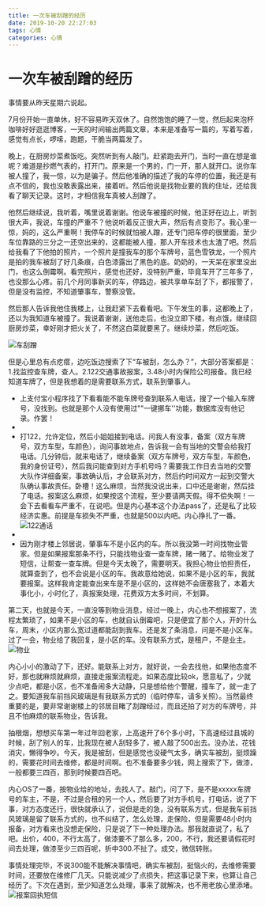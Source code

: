 ```yaml
---
title: 一次车被刮蹭的经历
date: 2019-10-20 22:27:03
tags: 心情
categories: 心情
---
```


# 一次车被刮蹭的经历

事情要从昨天星期六说起。

7月份开始一直单休，好不容易昨天双休了。自然饱饱的睡了一觉，然后起来泡杯咖啡好好逛逛博客，一天的时间输出两篇文章，本来是准备写一篇的，写着写着，感觉有点长，啰嗦，跑题，干脆当两篇发了。

晚上，在厨房炒菜煮饭吃。突然听到有人敲门。赶紧跑去开门，当时一直在想是谁呢？难道是抄燃气表的，打开门。原来是一个男的，门一开，那人就开口。说你车被人撞了，我一惊，以为是骗子。然后他准确的描述了我的车停的位置，我还是有点不信的，我也没敢表露出来，接着听。然后他说是找物业要的我的住址，还给我看了聊天记录。这时，才相信我车真被人刮蹭了。

他然后继续说，我听着，嘴里说着谢谢。他说车被撞的时候，他正好在边上，听到很大声，我说，车撞的严重不？他说听着反正很大声，然后有点变形了。我心里一惊，妈的，这么严重啊！我停车的时候就怕被人蹭，还专门把车停的很里面，至少车位靠路的三分之一还空出来的，这都能被人撞，那人开车技术也太渣了吧。然后给我看了下他拍的照片，一个照片是撞我车的那个车牌号，蓝色雪铁龙，一个照片是拍的我车被刮了好几条痕，白色漆露出了黑色的底。奶奶的，一天呆在家里没出门，也这么倒霉啊。看完照片，感觉也还好，没特别严重，毕竟车开了三年多了，也没那么心疼。前几个月同事新买的车，停路边，被共享单车刮了下，都报警了，但是没有监控，不知道肇事车，警察没管。

然后那人告诉我他住我楼上，让我赶紧下去看看吧。下午发生的事，这都晚上了，还以为我知道车被撞了。我说着谢谢，送他走后，也没立即下楼，有点饿，继续回厨房炒菜，幸好刚才把火关了，不然这白菜就要黑了。继续炒菜，然后吃饭。

![车刮蹭](/images/车刮蹭1.jpg)

<!-- more -->


但是心里总有点疙瘩，边吃饭边搜索了下“车被刮，怎么办？”，大部分答案都是：1.找监控查车牌，查人。2.122交通事故报案，3.48小时内保险公司报备。我已经知道车牌了，但是我想着的是需要联系方式，联系到肇事人。

- 上支付宝小程序找了下看看能不能车牌号查到联系人电话，搜了一个输入车牌号，没找到。也就是那个人没有使用过""一键挪车''功能，数据库没有他记录。作罢！
-
- 打122，允许定位，然后小姐姐接到电话。问我人有没事，备案（双方车牌号，双方车型，车颜色），询问事故地点，告诉我一会有当地的交警会给我打电话。几分钟后，就来电话了，继续备案（双方车牌号，双方车型，车颜色，我的身份证号），然后我问能查到对方手机号吗？需要我工作日去当地的交警大队作详细备案，事故确认后，才会联系对方，然后约时间双方一起到交警大队确认事故责任。卧槽！这么麻烦，当然我没说出来，口中还是谢谢，然后挂了电话。报案这么麻烦，如果按这个流程，至少要请两天假。得不偿失啊！一会下去看看车严重不，在说吧。但是内心基本这个办法pass了，还是私了比较经济实惠。前提是车损失不严重，也就是500以内吧。内心挣扎了一番。
![122通话](/images/车刮蹭2.jpg)
-
- 因为刚才楼上邻居说，肇事车不是小区内的车。所以我没第一时间找物业管家。但是如果报案那条不行，只能找物业查一查车牌，赌一赌了。给物业发了短信，让帮查一查车牌。但是今天太晚了，需要明天。我担心物业怕担责任，就算查到了，也不会说是小区的车。我故意给她说，如果不是小区的车，我就要报案。这样我肯定能查出来车是不是小区的，这样她不会唐塞我了，本着大事化小，小时化了，真报案处理，花费双方太多时间，不划算。

第二天，也就是今天，一直没等到物业消息，经过一晚上，内心也不想报案了，流程太繁琐了，如果不是小区的车，也就自认倒霉吧，只是便宜了那个人，开的什么车，周末，小区内那么宽过道都能刮到我车。还是发了条消息，问是不是小区车。过了一会，物业给了我回复，是小区的车。没有联系方式，是租户，不是业主。
![物业](/images/车刮蹭3.jpg)

内心小小的激动了下，还好。能联系上对方，就好说，一会去找他，如果他态度不好，那也就麻烦就麻烦，直接走报案流程走。如果态度比较ok，愿意私了，少就少点吧，都是小区，也不准备闹多大动静，只是想给他个警醒，撞车了，就一走了之。要知道我车前挡风玻璃是有我联系方式的（临时停车，请多关照）。当然最终重要的是，要非常谢谢楼上的邻居目睹了刮蹭经过，而且还拍了对方的车牌号，并且不怕麻烦的联系物业，告诉我。

抽根烟，想想买车第一年过年回老家，上高速开了6个多小时，下高速经过县城的时候，刮了别人的车，比我现在被人刮轻多了，被人敲了500出去。没办法，花钱消灾，懒得争吵。今天，我是被刮，但是感觉也没硬气太多，确实车被刮，挺烦躁的，需要花时间去维修，都是时间啊。也不准备要多少钱，网上搜索了下，做漆，一般都要三四百，那到时候要四百吧。

内心OS了一番，按物业给的地址，去找人了。敲门，问了下，是不是xxxxx车牌号的车主，不是，不过是合租的另一个人，然后要了对方手机号，打电话，说了下事，对方态度还行，很快就承认了，说但是走的急，没有联系方式，但是我车前挡风玻璃是留了联系方式的，也不纠结了，怎么处理，走保险，但是需要48小时内报备，对方看来也没想走保险，只是说了下一种处理办法。那我就直说了，私了吧。出价，400，不行太高了，做漆要不了那么多，200，不行，我还要请假花时间去处理，做漆至少三四百呢，折中300.不扯了。成交，微信转账。

事情处理完毕，不说300能不能解决事情吧，确实车被刮，挺恼火的，去维修需要时间，还要放在维修厂几天。只能说减少了点损失，把这事记录下来，也算让自己经历了。下次在遇到，至少知道怎么处理，事来了就解决，也不用老放心里添堵。
![报案回执短信](/images/车刮蹭4.jpg)